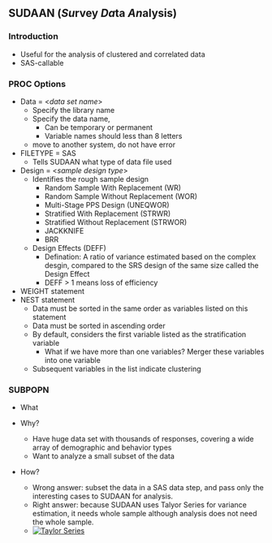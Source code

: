 
## SUDAAN (*Su*rvey *Da*ta *An*alysis)
### Introduction
- Useful for the analysis of clustered and correlated data
- SAS-callable
### PROC Options
- Data = \<*data set name*\>
  - Specify the library name
  - Specify the data name, 
    - Can be temporary or permanent
    - Variable names should less than 8 letters
  - move to another system, do not have error
- FILETYPE = SAS
  - Tells SUDAAN what type of data file used
- Design = \<*sample design type*\>
  - Identifies the rough sample design
    - Random Sample With Replacement (WR)
    - Random Sample Without Replacement (WOR)
    - Multi-Stage PPS Design (UNEQWOR)
    - Stratified With Replacement (STRWR)
    - Stratified Without Replacement (STRWOR)
    - JACKKNIFE
    - BRR
  - Design Effects (DEFF)
    - Defination: A ratio of variance estimated based on the complex desgin, compared to the SRS design of the same size called the Design Effect
    - DEFF > 1 means loss of efficiency
- WEIGHT statement
- NEST statement
  - Data must be sorted in the same order as variables listed on this statement
  - Data must be sorted in ascending order
  - By default, considers the first variable listed as the stratification variable
    - What if we have more than one variables? Merger these variables into one variable
  - Subsequent variables in the list indicate clustering
### SUBPOPN
- What

- Why?
  - Have huge data set with thousands of responses, covering a wide array of demographic and behavior types
  - Want to analyze a small subset of the data
- How?
  - Wrong answer: subset the data in a SAS data step, and pass only the interesting cases to SUDAAN for analysis.
  - Right answer: because SUDAAN uses Talyor Series for variance estimation, it needs whole sample although analysis does not need the whole sample.
  - <a href="https://www.codecogs.com/eqnedit.php?latex=\begin{align*}&space;f(x)&space;&&space;=&space;e^x&space;\\&space;f(x)&space;&&space;=&space;f(a)&space;&plus;&space;f'(a)(x-a)/1!&space;&plus;&space;f''(a)(x-a)^2/2!...&space;\\&space;e^x&space;&&space;=&space;e^a&space;&plus;&space;e^a&space;(x-a)/1!&space;&plus;&space;e^a&space;(x-a)/2!...&space;\\&space;e^x&space;&&space;=&space;1&space;&plus;&space;x&space;&plus;&space;x^2/1!&space;&plus;&space;x^3/2!...&space;\end{align*}" target="_blank"><img src="https://latex.codecogs.com/gif.latex?\begin{align*}&space;f(x)&space;&&space;=&space;e^x&space;\\&space;f(x)&space;&&space;=&space;f(a)&space;&plus;&space;f'(a)(x-a)/1!&space;&plus;&space;f''(a)(x-a)^2/2!...&space;\\&space;e^x&space;&&space;=&space;e^a&space;&plus;&space;e^a&space;(x-a)/1!&space;&plus;&space;e^a&space;(x-a)/2!...&space;\\&space;e^x&space;&&space;=&space;1&space;&plus;&space;x&space;&plus;&space;x^2/1!&space;&plus;&space;x^3/2!...&space;\end{align*}" title="Taylor Series" />


